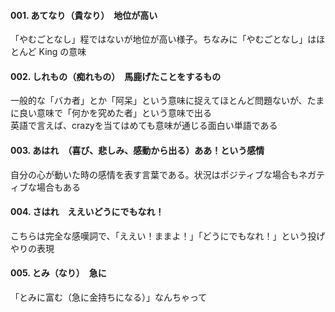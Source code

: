 #### 001. あてなり（貴なり）　地位が高い
「やむごとなし」程ではないが地位が高い様子。ちなみに「やむごとなし」はほとんど King の意味

#### 002. しれもの（痴れもの）　馬鹿げたことをするもの
一般的な「バカ者」とか「阿呆」という意味に捉えてほとんど問題ないが、たまに良い意味で「何かを究めた者」という意味で出る  
英語で言えば、crazyを当てはめても意味が通じる面白い単語である

#### 003. あはれ　（喜び、悲しみ、感動から出る）ああ！という感情
自分の心が動いた時の感情を表す言葉である。状況はポジティブな場合もネガティブな場合もある

#### 004. さはれ　ええいどうにでもなれ！
こちらは完全な感嘆詞で、「ええい！ままよ！」「どうにでもなれ！」という投げやりの表現

#### 005. とみ（なり）　急に
「とみに富む（急に金持ちになる）」なんちゃって